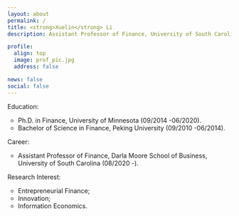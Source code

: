 ```yaml
---
layout: about
permalink: /
title: <strong>Xuelin</strong> Li
description: Assistant Professor of Finance, University of South Carolina.<br/>CV <a href="https://www.dropbox.com/s/snhfjm31v9mto3g/CV_Xuelin.pdf?dl=0" target="_blank">Curriculum Vitae</a>.<br/>Contact <a href="mailto:xuelin.li@moore.sc.edu">xuelin.li[at]moore.sc.edu</a>; <a href="https://twitter.com/XuelinLester"> @XuelinLester</a>

profile:
  align: top
  image: prof_pic.jpg
  address: false

news: false
social: false
---
```


Education:
<ul>
<li style="list-style-type:circle;font-size:14px">Ph.D. in Finance, University of Minnesota (09/2014 -06/2020).</li>
<li style="list-style-type:circle;font-size:14px">Bachelor of Science in Finance, Peking University (09/2010 -06/2014).</li>
</ul>

Career:
<ul>
<li style="list-style-type:circle;font-size:14px">Assistant Professor of Finance, Darla Moore School of Business, University of South Carolina (08/2020 -).</li>
</ul>

Research Interest:
<ul>
<li style="list-style-type:circle;font-size:14px">Entrepreneurial Finance;</li>
<li style="list-style-type:circle;font-size:14px">Innovation;</li>
<li style="list-style-type:circle;font-size:14px">Information Economics.</li>
</ul>